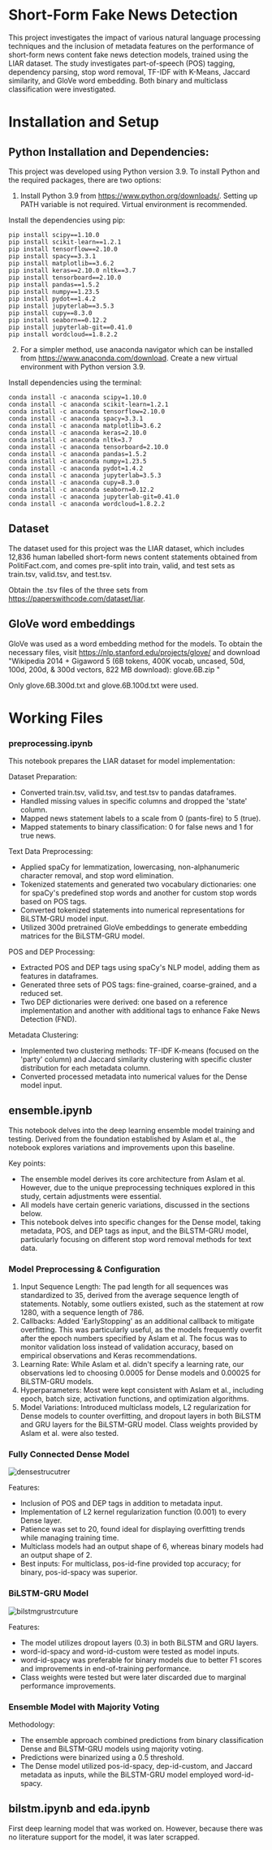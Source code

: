 # Short-Form Fake News Detection
This project investigates the impact of various natural language processing techniques and the inclusion of metadata features on the performance of short-form news content fake news detection models, trained using the LIAR dataset. The study investigates part-of-speech (POS) tagging, dependency parsing, stop word removal, TF-IDF with K-Means, Jaccard similarity, and GloVe word embedding. Both binary and multiclass classification were investigated.

# Installation and Setup
## Python Installation and Dependencies:
This project was developed using Python version 3.9. To install Python and the required packages, there are two options:

1. Install Python 3.9 from https://www.python.org/downloads/. Setting up PATH variable is not required. Virtual environment is recommended.

Install the dependencies using pip:
```
pip install scipy==1.10.0
pip install scikit-learn==1.2.1
pip install tensorflow==2.10.0
pip install spacy==3.3.1
pip install matplotlib==3.6.2
pip install keras==2.10.0 nltk==3.7
pip install tensorboard==2.10.0
pip install pandas==1.5.2
pip install numpy==1.23.5
pip install pydot==1.4.2
pip install jupyterlab==3.5.3
pip install cupy==8.3.0
pip install seaborn==0.12.2
pip install jupyterlab-git==0.41.0
pip install wordcloud==1.8.2.2
```

2. For a simpler method, use anaconda navigator which can be installed from https://www.anaconda.com/download. Create a new virtual environment with Python version 3.9.  

Install dependencies using the terminal:
```
conda install -c anaconda scipy=1.10.0 
conda install -c anaconda scikit-learn=1.2.1 
conda install -c anaconda tensorflow=2.10.0 
conda install -c anaconda spacy=3.3.1 
conda install -c anaconda matplotlib=3.6.2 
conda install -c anaconda keras=2.10.0 
conda install -c anaconda nltk=3.7 
conda install -c anaconda tensorboard=2.10.0 
conda install -c anaconda pandas=1.5.2 
conda install -c anaconda numpy=1.23.5 
conda install -c anaconda pydot=1.4.2 
conda install -c anaconda jupyterlab=3.5.3 
conda install -c anaconda cupy=8.3.0 
conda install -c anaconda seaborn=0.12.2 
conda install -c anaconda jupyterlab-git=0.41.0 
conda install -c anaconda wordcloud=1.8.2.2
```

## Dataset
The dataset used for this project was the LIAR dataset, which includes 12,836 human labelled short-form news content statements obtained from PolitiFact.com, and comes pre-split into train, valid, and test sets as train.tsv, valid.tsv, and test.tsv.


Obtain the .tsv files of the three sets from https://paperswithcode.com/dataset/liar.

## GloVe word embeddings
GloVe was used as a word embedding method for the models. To obtain the necessary files, visit https://nlp.stanford.edu/projects/glove/ and download "Wikipedia 2014 + Gigaword 5 (6B tokens, 400K vocab, uncased, 50d, 100d, 200d, & 300d vectors, 822 MB download): glove.6B.zip "


Only glove.6B.300d.txt and glove.6B.100d.txt were used.

# Working Files
### preprocessing.ipynb
This notebook prepares the LIAR dataset for model implementation:

Dataset Preparation:
- Converted train.tsv, valid.tsv, and test.tsv to pandas dataframes.
- Handled missing values in specific columns and dropped the 'state' column.
- Mapped news statement labels to a scale from 0 (pants-fire) to 5 (true).
- Mapped statements to binary classification: 0 for false news and 1 for true news.

Text Data Preprocessing:
- Applied spaCy for lemmatization, lowercasing, non-alphanumeric character removal, and stop word elimination.
- Tokenized statements and generated two vocabulary dictionaries: one for spaCy's predefined stop words and another for custom stop words based on POS tags.
- Converted tokenized statements into numerical representations for BiLSTM-GRU model input.
- Utilized 300d pretrained GloVe embeddings to generate embedding matrices for the BiLSTM-GRU model.

POS and DEP Processing:
- Extracted POS and DEP tags using spaCy's NLP model, adding them as features in dataframes.
- Generated three sets of POS tags: fine-grained, coarse-grained, and a reduced set.
- Two DEP dictionaries were derived: one based on a reference implementation and another with additional tags to enhance Fake News Detection (FND).

Metadata Clustering:
- Implemented two clustering methods: TF-IDF K-means (focused on the 'party' column) and Jaccard similarity clustering with specific cluster distribution for each metadata column.
- Converted processed metadata into numerical values for the Dense model input.

## ensemble.ipynb
This notebook delves into the deep learning ensemble model training and testing. Derived from the foundation established by Aslam et al., the notebook explores variations and improvements upon this baseline. 

Key points:
- The ensemble model derives its core architecture from Aslam et al. However, due to the unique preprocessing techniques explored in this study, certain adjustments were essential.
- All models have certain generic variations, discussed in the sections below.
- This notebook delves into specific changes for the Dense model, taking metadata, POS, and DEP tags as input, and the BiLSTM-GRU model, particularly focusing on different stop word removal methods for text data.

### Model Preprocessing & Configuration
1. Input Sequence Length: The pad length for all sequences was standardized to 35, derived from the average sequence length of statements. Notably, some outliers existed, such as the statement at row 1280, with a sequence length of 786.
2. Callbacks: Added 'EarlyStopping' as an additional callback to mitigate overfitting. This was particularly useful, as the models frequently overfit after the epoch numbers specified by Aslam et al. The focus was to monitor validation loss instead of validation accuracy, based on empirical observations and Keras recommendations.
3. Learning Rate: While Aslam et al. didn't specify a learning rate, our observations led to choosing 0.0005 for Dense models and 0.00025 for BiLSTM-GRU models.
4. Hyperparameters: Most were kept consistent with Aslam et al., including epoch, batch size, activation functions, and optimization algorithms.
5. Model Variations: Introduced multiclass models, L2 regularization for Dense models to counter overfitting, and dropout layers in both BiLSTM and GRU layers for the BiLSTM-GRU model. Class weights provided by Aslam et al. were also tested.

### Fully Connected Dense Model
![densestrucutrer](https://github.com/f4ths/fyp-fake-news-detection/assets/91867823/500b8719-d19a-434e-bf05-601e348dc0f8)


Features:
- Inclusion of POS and DEP tags in addition to metadata input.
- Implementation of L2 kernel regularization function (0.001) to every Dense layer.
- Patience was set to 20, found ideal for displaying overfitting trends while managing training time.
- Multiclass models had an output shape of 6, whereas binary models had an output shape of 2.
- Best inputs: For multiclass, pos-id-fine provided top accuracy; for binary, pos-id-spacy was superior.

### BiLSTM-GRU Model
![bilstmgrustrcuture](https://github.com/f4ths/fyp-fake-news-detection/assets/91867823/97c5a26e-271d-4557-9003-a59fa2f45ade)


Features:
- The model utilizes dropout layers (0.3) in both BiLSTM and GRU layers.
- word-id-spacy and word-id-custom were tested as model inputs.
- word-id-spacy was preferable for binary models due to better F1 scores and improvements in end-of-training performance.
- Class weights were tested but were later discarded due to marginal performance improvements.

### Ensemble Model with Majority Voting
Methodology:
- The ensemble approach combined predictions from binary classification Dense and BiLSTM-GRU models using majority voting.
- Predictions were binarized using a 0.5 threshold.
- The Dense model utilized pos-id-spacy, dep-id-custom, and Jaccard metadata as inputs, while the BiLSTM-GRU model employed word-id-spacy.

## bilstm.ipynb and eda.ipynb
First deep learning model that was worked on. However, because there was no literature support for the model, it was later scrapped.




